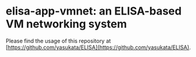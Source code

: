 # elisa-app-vmnet: an ELISA-based VM networking system

Please find the usage of this repository at [https://github.com/yasukata/ELISA](https://github.com/yasukata/ELISA).

